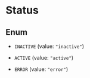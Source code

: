 

# Status

## Enum


* `INACTIVE` (value: `"inactive"`)

* `ACTIVE` (value: `"active"`)

* `ERROR` (value: `"error"`)



